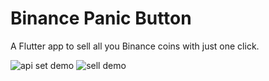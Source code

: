 # Binance Panic Button

A Flutter app to sell all you Binance coins with just one click.

![api set demo](https://user-images.githubusercontent.com/123673560/215192775-836c7188-8fbf-4485-8bf5-12eb1c2c1276.gif) ![sell demo](https://user-images.githubusercontent.com/123673560/215192788-8e5719ae-490c-4d85-a38e-214dd1dc93e5.gif)

